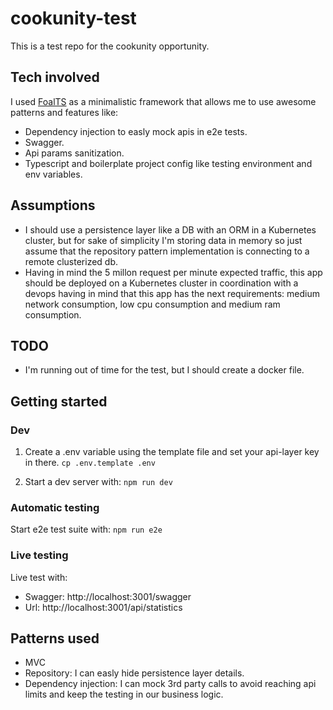# cookunity-test

This is a test repo for the cookunity opportunity.

## Tech involved

I used [FoalTS](https://foalts.org/docs/) as a minimalistic framework that allows me to use awesome patterns and features like:

- Dependency injection to easly mock apis in e2e tests.
- Swagger.
- Api params sanitization.
- Typescript and boilerplate project config like testing environment and env variables.

## Assumptions

- I should use a persistence layer like a DB with an ORM in a Kubernetes cluster, but for sake of simplicity I'm storing data in memory so just assume that the repository pattern implementation is connecting to a remote clusterized db.
- Having in mind the 5 millon request per minute expected traffic, this app should be deployed on a Kubernetes cluster in coordination with a devops having in mind that this app has the next requirements: medium network consumption, low cpu consumption and medium ram consumption.

## TODO

- I'm running out of time for the test, but I should create a docker file.

## Getting started

### Dev

1. Create a .env variable using the template file and set your api-layer key in there.
   `cp .env.template .env`

2. Start a dev server with:
   `npm run dev`

### Automatic testing

Start e2e test suite with:
`npm run e2e`

### Live testing

Live test with:

- Swagger: http://localhost:3001/swagger
- Url: http://localhost:3001/api/statistics

## Patterns used

- MVC
- Repository: I can easly hide persistence layer details.
- Dependency injection: I can mock 3rd party calls to avoid reaching api limits and keep the testing in our business logic.
